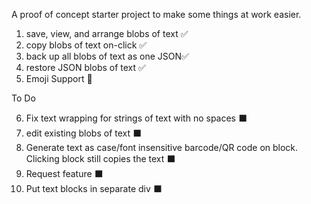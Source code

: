 A proof of concept starter project to make some things at work easier.
1. save, view, and arrange blobs of text ✅
2. copy blobs of text on-click ✅
3. back up all blobs of text as one JSON✅
4. restore JSON blobs of text ✅
5. Emoji Support 🍒

To Do

6. Fix text wrapping for strings of text with no spaces ⬛
7. edit existing blobs of text ⬛
8. Generate text as case/font insensitive barcode/QR code on block. Clicking block still copies the text ⬛
9. Request feature ⬛
10. Put text blocks in separate div ⬛
